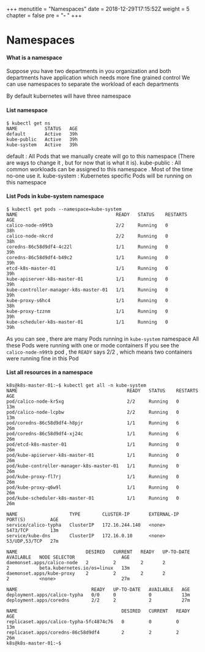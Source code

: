 +++
menutitle = "Namespaces"
date = 2018-12-29T17:15:52Z
weight = 5
chapter = false
pre = "<b>- </b>"
+++

# Namespaces

#### What is a namespace

Suppose you have two departments in you organization and both departments have application which needs more fine grained control
We can use namespaces to separate the workload of each departments

By default kubernetes will have three namespace

#### List namespace
```shell
$ kubectl get ns
NAME          STATUS   AGE
default       Active   39h
kube-public   Active   39h
kube-system   Active   39h
```

default : All Pods that we manually create will go to this namespace (There are ways to change it , but for now that is what it is).
kube-public : All common workloads can be assigned to this namespace . Most of the time no-one use it.
kube-system : Kubernetes specific Pods will be running on this namespace

#### List Pods in kube-system namespace
```shell
$ kubectl get pods --namespace=kube-system
NAME                                    READY   STATUS    RESTARTS   AGE
calico-node-n99tb                       2/2     Running   0          38h
calico-node-nkcrd                       2/2     Running   0          38h
coredns-86c58d9df4-4c22l                1/1     Running   0          39h
coredns-86c58d9df4-b49c2                1/1     Running   0          39h
etcd-k8s-master-01                      1/1     Running   0          39h
kube-apiserver-k8s-master-01            1/1     Running   0          39h
kube-controller-manager-k8s-master-01   1/1     Running   0          39h
kube-proxy-s6hc4                        1/1     Running   0          38h
kube-proxy-tzznm                        1/1     Running   0          39h
kube-scheduler-k8s-master-01            1/1     Running   0          39h
```

As you can see , there are many Pods running in `kube-system` namespace
All these Pods were running with one or mode containers
If you see the `calico-node-n99tb` pod , the `READY` says 2/2 , which means two containers were running fine in this Pod

#### List all resources in a namespace
```shell
k8s@k8s-master-01:~$ kubectl get all -n kube-system
NAME                                        READY   STATUS    RESTARTS   AGE
pod/calico-node-kr5xg                       2/2     Running   0          13m
pod/calico-node-lcpbw                       2/2     Running   0          13m
pod/coredns-86c58d9df4-h8pjr                1/1     Running   6          26m
pod/coredns-86c58d9df4-xj24c                1/1     Running   6          26m
pod/etcd-k8s-master-01                      1/1     Running   0          26m
pod/kube-apiserver-k8s-master-01            1/1     Running   0          26m
pod/kube-controller-manager-k8s-master-01   1/1     Running   0          26m
pod/kube-proxy-fl7rj                        1/1     Running   0          26m
pod/kube-proxy-q6w9l                        1/1     Running   0          26m
pod/kube-scheduler-k8s-master-01            1/1     Running   0          26m

NAME                   TYPE        CLUSTER-IP       EXTERNAL-IP   PORT(S)         AGE
service/calico-typha   ClusterIP   172.16.244.140   <none>        5473/TCP        13m
service/kube-dns       ClusterIP   172.16.0.10      <none>        53/UDP,53/TCP   27m

NAME                         DESIRED   CURRENT   READY   UP-TO-DATE   AVAILABLE   NODE SELECTOR                 AGE
daemonset.apps/calico-node   2         2         2       2            2           beta.kubernetes.io/os=linux   13m
daemonset.apps/kube-proxy    2         2         2       2            2           <none>                        27m

NAME                           READY   UP-TO-DATE   AVAILABLE   AGE
deployment.apps/calico-typha   0/0     0            0           13m
deployment.apps/coredns        2/2     2            2           27m

NAME                                      DESIRED   CURRENT   READY   AGE
replicaset.apps/calico-typha-5fc4874c76   0         0         0       13m
replicaset.apps/coredns-86c58d9df4        2         2         2       26m
k8s@k8s-master-01:~$
```
